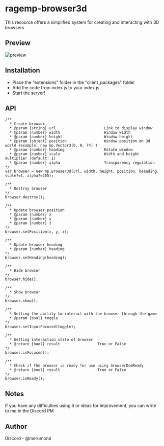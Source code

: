 # ragemp-browser3d
This resource offers a simplified system for creating and interacting with 3D browsers

## Preview
![preview](https://github.com/Merumond/ragemp-browser3d/assets/98052301/e4e93946-773f-465a-a641-6fd9d666b263)

## Installation
- Place the "extensions" folder in the "client_packages" folder
- Add the code from index.js to your index.js
- Start the server!

## API
```JS
/**
  * Create browser
  * @param {string} url                      Link to display window
  * @param {number} width                    Window width
  * @param {number} height                   Window height
  * @param {object} position                 Window position on 3d world (example: new mp.Vector3(0, 0, 74) )
  * @param {number} heading                  Rotate window
  * @param {number} scale                    Width and height multiplier (default: 1)
  * @param {number} alpha                    Transparency regulation
*/
var browser = new mp.Browser3d(url, width, height, position, heaading, scale?=1, alpha?=255);

/**
  * Destroy browser
*/
browser.destroy();

/**
  * Update browser position
  * @param {number} x
  * @param {number} y
  * @param {number} z
*/
browser.setPosition(x, y, z);

/**
  * Update browser heading
  * @param {number} heading
*/
browser.setHeading(heading);

/**
  * Hide browser
*/
browser.hide();

/**
  * Show browser
*/
browser.show();

/**
  * Setting the ability to interact with the browser through the game
  * @param {bool} toggle
*/
browser.setInputFocused(toggle);

/**
  * Getting interaction state of browser
  * @return {bool} result                 True or False   
*/
browser.isFocused();

/**
  * Check if the browser is ready for use using browserDomReady
  * @return {bool} result                 True or False   
*/
browser.isReady();             
```

## Notes
If you have any difficulties using it or ideas for improvement, you can write to me in the Discord PM

## Author
Discord - @merumond
